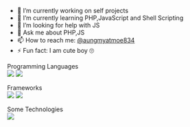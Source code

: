 
- 🔭 I’m currently working on self projects
- 🌱 I’m currently learning  PHP,JavaScript and Shell Scripting
- 🤔 I’m looking for help with JS
- 💬 Ask me about PHP,JS
- 📫 How to reach me: <a href="https://www.facebook.com/aungmyatmoe834">@aungmyatmoe834</a>
- ⚡ Fun fact: I am cute boy 🙄

Programming Languages
<br>
<img src="https://camo.githubusercontent.com/a3774bfb4084a2537678ae44170ae34d82b832d4/68747470733a2f2f696d672e736869656c64732e696f2f62616467652f2d7068702d3030303030303f7374796c653d666c6174266c6f676f3d706870">
<img src="https://camo.githubusercontent.com/6fb36c0979d0f1b1a68e7e10a5d5d2a37440ab6a/68747470733a2f2f696d672e736869656c64732e696f2f62616467652f2d4a6176615363726970742d3030303030303f7374796c653d666c6174266c6f676f3d6a617661736372697074">

Frameworks
<br>
<img src="https://camo.githubusercontent.com/576ebe349e4cf57b93de7dd00e50aaec16583e1d/68747470733a2f2f696d672e736869656c64732e696f2f62616467652f2d6c61726176656c2d3030303030303f7374796c653d666c6174266c6f676f3d6c61726176656c">
<img src="https://camo.githubusercontent.com/e1770e5e0de280c026f6d12b14a5b24747a1f3cd/68747470733a2f2f696d672e736869656c64732e696f2f62616467652f2d5655452532306a732d3030303030303f7374796c653d666c6174266c6f676f3d5675652e6a73">

Some Technologies
<br>
<img src="https://camo.githubusercontent.com/e5b599791fd4e8a9f6ad998541082174cc8cf16f/68747470733a2f2f696d672e736869656c64732e696f2f62616467652f2d4769742d3232323232323f7374796c653d666c6174266c6f676f3d676974266c6f676f436f6c6f723d463035303332">
